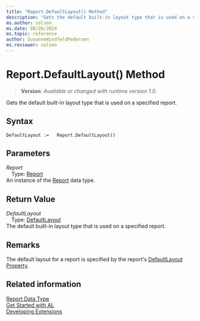 ```yaml
---
title: "Report.DefaultLayout() Method"
description: "Gets the default built-in layout type that is used on a specified report."
ms.author: solsen
ms.date: 08/26/2024
ms.topic: reference
author: SusanneWindfeldPedersen
ms.reviewer: solsen
---
```

[//]: # (START>DO_NOT_EDIT)
[//]: # (IMPORTANT:Do not edit any of the content between here and the END>DO_NOT_EDIT.)
[//]: # (Any modifications should be made in the .xml files in the ModernDev repo.)
# Report.DefaultLayout() Method
> **Version**: _Available or changed with runtime version 1.0._

Gets the default built-in layout type that is used on a specified report.


## Syntax
```AL
DefaultLayout :=   Report.DefaultLayout()
```
## Parameters
*Report*  
&emsp;Type: [Report](report-data-type.md)  
An instance of the [Report](report-data-type.md) data type.  

## Return Value
*DefaultLayout*  
&emsp;Type: [DefaultLayout](../defaultlayout/defaultlayout-option.md)  
The default built-in layout type that is used on a specified report.


[//]: # (IMPORTANT: END>DO_NOT_EDIT)

## Remarks  
 The default layout for a report is specified by the report's [DefaultLayout Property](../../properties/devenv-defaultlayout-property.md).

## Related information
[Report Data Type](report-data-type.md)  
[Get Started with AL](../../devenv-get-started.md)  
[Developing Extensions](../../devenv-dev-overview.md)